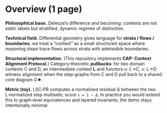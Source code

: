 # Overview (1 page)

**Philosophical base.** Deleuze’s difference and becoming: contexts are not static labels but stratified, dynamic regimes of distinction.

**Technical field.** Differential geometry gives language for **strata / flows / boundaries**; we treat a “context” as a small structured space where reasoning steps trace flows across strata with admissible boundaries.

**Structural implementation.** (This repository implements **CAP: Context Alignment Protocol**.) Category‑theoretic **pullbacks**: for two domain contexts C and D, an intermediate context **L** and functors _u: L→C_, _v: L→D_ witness alignment when the step‑graphs from C and D pull back to a shared core diagram _G★_.

**Metric (toy).** LSC‑PB computes a normalized residual Δ between the two L‑normalized step multisets; score `s = 1 − Δ`. In practice you would extend this to graph‑level equivalences and layered invariants; the demo stays intentionally minimal.
